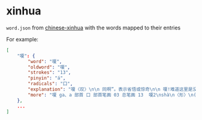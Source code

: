# xinhua
`word.json` from [chinese-xinhua](https://github.com/pwxcoo/chinese-xinhua) with the words mapped to their entries

For example:

```json
[
    "嗄": {
        "word": "嗄",
        "oldword": "嗄",
        "strokes": "13",
        "pinyin": "á",
        "radicals": "口",
        "explanation": "嗄〈叹〉\n\n 同啊”。表示省悟或惊奇\n\n 嗄!难道这里是没有地方官的么?--宋·佚名《新编五代史平话》\n\n 嗄á叹词。在句首，〈表〉疑问或反问～，这是什么？～，你想干什么？\"嗄\"另见shà㈠。\n\n 嗄shà\n\n ⒈声音嘶哑～声。\n\n 嗄a 1.助词。表示强调﹑肯定或辩解。 2.助词。方言。表示疑问或反诘。\n\n 嗄xià 1.见\"嗄饭\"。 2.见\"嗄程\"。",
        "more": "嗄 ga、a 部首 口 部首笔画 03 总笔画 13  嗄2\nshà\n〈形〉\n(1)\n声音嘶哑的 [hoarse]\n终日嚎而嗌不嗄。--《老子》\n(2)\n又如嗄哑,嗄嘶(嗓音嘶哑)\n嗄\nshà\n〈叹〉\n(1)\n什么 [what]--表示否定\n我要丢个干干净,看你嗄法把我治。--清·蒲松龄《聊斋俚曲集》\n(2)\n旧时仆役对主人、下级对上级的应诺声 [yes]\n带进来”。两边军士应一声嗄”,即将牛皋推至面前。--《说岳全传》\n另见á\n嗄1\ná\n〈叹〉\n同啊”(á)。表示省悟或惊奇 [ah]\n嗄!难道这里是没有地方官的么?--宋·佚名《新编五代史平话》\n另见shà\n嗄1\nshà　ㄕㄚ╝\n嗓音嘶哑。\n郑码janr，u55c4，gbke0c4\n笔画数13，部首口，笔顺编号2511325111354\n嗄2\ná　ㄚˊ\n同啊2”。\n郑码janr，u55c4，gbke0c4\n笔画数13，部首口，笔顺编号2511325111354"
    },
    ... 
]
```

